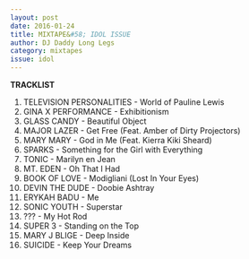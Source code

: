 ```yaml
---
layout: post 
date: 2016-01-24
title: MIXTAPE&#58; IDOL ISSUE
author: DJ Daddy Long Legs
category: mixtapes
issue: idol
---
```

  
**TRACKLIST**    
1. TELEVISION PERSONALITIES - World of Pauline Lewis  
2. GINA X PERFORMANCE - Exhibitionism  
3. GLASS CANDY - Beautiful Object  
4. MAJOR LAZER - Get Free (Feat. Amber of Dirty Projectors)  
5. MARY MARY - God in Me (Feat. Kierra Kiki Sheard)  
6. SPARKS - Something for the Girl with Everything  
7. TONIC - Marilyn en Jean  
8. MT. EDEN - Oh That I Had  
9. BOOK OF LOVE - Modigliani (Lost In Your Eyes)  
10. DEVIN THE DUDE - Doobie Ashtray  
11. ERYKAH BADU - Me  
12. SONIC YOUTH - Superstar  
13. ??? - My Hot Rod  
14. SUPER 3 - Standing on the Top  
15. MARY J BLIGE - Deep Inside  
16. SUICIDE - Keep Your Dreams